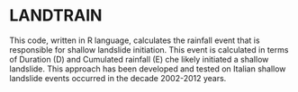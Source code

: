 # LANDTRAIN
This code, written in R language, calculates the rainfall event that is responsible for shallow landslide initiation. 
This event is calculated in terms of Duration (D) and Cumulated rainfall (E) che likely initiated a shallow landslide.
This approach has been developed and tested on Italian shallow landslide events occurred in the decade 2002-2012 years.
